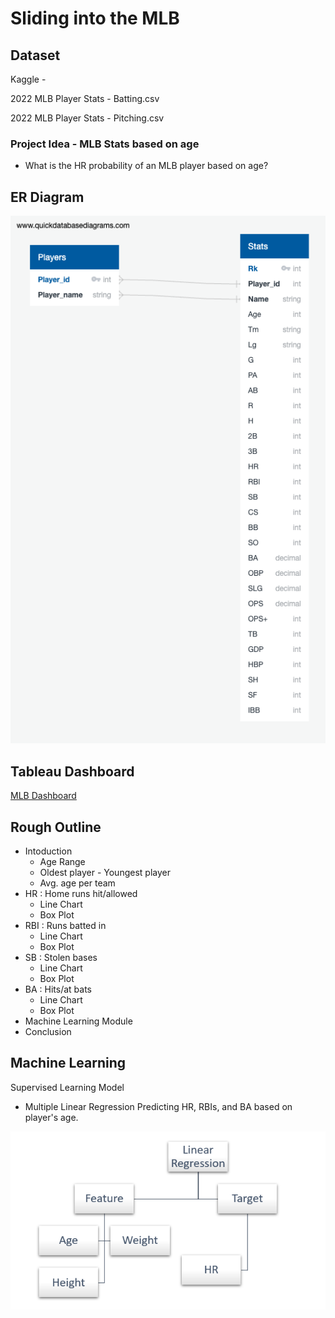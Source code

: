 # Sliding into the MLB

## Dataset
Kaggle - 

2022 MLB Player Stats - Batting.csv

2022 MLB Player Stats - Pitching.csv


### Project Idea - MLB Stats based on age
- What is the HR probability of an MLB player based on age?

## ER Diagram
![](https://github.com/LeishMarrero/SlidingIntoTheMLB/blob/main/Project_Images/QuickDBD-export.png)

## Tableau Dashboard
[MLB Dashboard](https://public.tableau.com/views/MLBProject_16831646424700/SBonMap?:language=en-US&publish=yes&:display_count=n&:origin=viz_share_link)

## Rough Outline
- Intoduction
  - Age Range
  - Oldest player - Youngest player
  - Avg. age per team
- HR : Home runs hit/allowed
  - Line Chart
  - Box Plot
- RBI : Runs batted in
  - Line Chart
  - Box Plot
- SB : Stolen bases
  - Line Chart
  - Box Plot
- BA : Hits/at bats
  - Line Chart
  - Box Plot
- Machine Learning Module
- Conclusion

## Machine Learning
Supervised Learning Model
- Multiple Linear Regression
Predicting HR, RBIs, and BA based on player's age.

![PaperModel1](Project_Images/PaperModel1.png)
